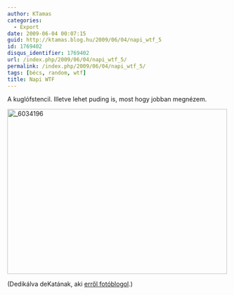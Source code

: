 ```yaml
---
author: KTamas
categories:
  - Export
date: 2009-06-04 00:07:15
guid: http://ktamas.blog.hu/2009/06/04/napi_wtf_5
id: 1769402
disqus_identifier: 1769402
url: /index.php/2009/06/04/napi_wtf_5/
permalink: /index.php/2009/06/04/napi_wtf_5/
tags: [bécs, random, wtf]
title: Napi WTF
---
```


A kuglófstencil. Illetve lehet puding is, most hogy jobban megnézem. 

[<img class="aligncenter size-full wp-image-542" title="_6034196" src="http://ktamas.blog.hu/media/image/200906/_6034196.jpg" alt="_6034196" width="500" height="375" />](http://ktamas.blog.hu/media/image/200906/_6034196.jpg) 

(Dedikálva deKatának, aki <a href="http://www.medamayaki.hu/" target="_blank">erről fotóblogol</a>.)
